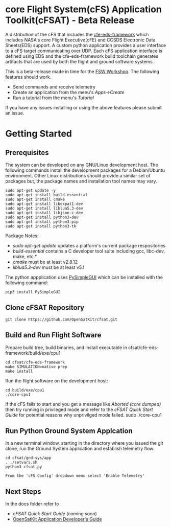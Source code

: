 # core Flight System(cFS) Application Toolkit(cFSAT) - Beta Release
A distribution of the cFS that includes the [cfe-eds-framework](https://github.com/jphickey/cfe-eds-framework) which includes NASA's core Flight Executive(cFE) and CCSDS Electronic Data Sheets(EDS) support. A custom python application provides a user interface to a cFS target communicating over UDP. Each cFS application interface is defined using EDS and the cfe-eds-framework build toolchain generates artifacts that are used by both the flight and ground software systems.

This is a beta-release made in time for the [FSW Workshop](http://flightsoftware.jhuapl.edu/workshop/FSW2022). The following features should work.
- Send commands and receive telemetry
- Create an application from the menu's *Apps->Create*
- Run a tutorial from the menu's *Tutorial*

If you have any issues installing or using the above features please submit an issue.

# Getting Started

## Prerequisites
The system can be developed on any GNU/Linux development host. The following commands install the development packages for
a Debian/Ubuntu environment. Other Linux distributions should provide a similar set of packages but, the package names and
installation tool names may vary. 

    sudo apt-get update -y 
    sudo apt-get install build-essential
    sudo apt-get install cmake
    sudo apt-get install libexpat1-dev
    sudo apt-get install liblua5.3-dev
    sudo apt-get install libjson-c-dev
    sudo apt-get install python3-dev
    sudo apt-get install python3-pip
    sudo apt-get install python3-tk
   
Package Notes:
- *sudo apt-get update* updates a platform's current package respositories
- *build-essential* contains a C developer tool suite including gcc, libc-dev, make, etc.* 
- *cmake* must be at least v2.8.12
- *liblua5.3-dev* must be at least v5.1

The python appplication uses [PySimpleGUI](https://pysimplegui.readthedocs.io/en/latest/) which can be installed with the following command:

    pip3 install PySimpleGUI

## Clone cFSAT Repository
    git clone https://github.com/OpenSatKit/cfsat.git

## Build and Run Flight Software
Prepare build tree, build binaries, and install executable in cfsat/cfe-eds-framework/build/exe/cpu1:

    cd cfsat/cfe-eds-framework
    make SIMULATION=native prep
    make install
    
Run the flight software on the development host:

    cd build/exe/cpu1
    ./core-cpu1

If the cFS fails to start and you get a message like *Aborted (core dumped)* then try running in privileged mode and refer to the *cFSAT Quick Start Guide* for potential reasons why unprivilged mode failed.
    sudo ./core-cpu1

## Run Python Ground System Applcation 
In a new terminal window, starting in the directory where you issued the git clone, run the Ground System application and establish telemetry flow:

    cd cfsat/gnd-sys/app
    . ./setvars.sh
    python3 cfsat.py
    
    From the 'cFS Config' dropdown menu select 'Enable Telemetry'
    
## Next Steps
In the docs folder refer to
- *cFSAT Quick Start Guide* (coming soon)
- [OpenSatKit Application Developer's Guide](https://github.com/OpenSatKit-Apps/osk_c_fw/blob/main/docs/OSK-App-Dev-Guide.pdf)


